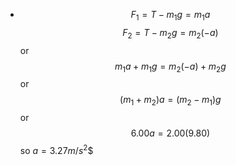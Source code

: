 - $$F_1=T-m_1g=m_1a$$
  $$F_2=T-m_2g=m_2(-a)$$
  or
  $$m_1a+m_1g=m_2(-a)+m_2g$$
  or
  $$(m_1+m_2)a=(m_2-m_1)g$$
  or
  $$6.00a=2.00(9.80)$$
  so
  $a=3.27m/s^2$$